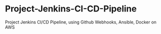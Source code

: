 # Project-Jenkins-CI-CD-Pipeline
Project Jenkins CI/CD Pipeline, using Github Webhooks, Ansible, Docker on AWS
